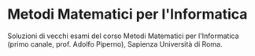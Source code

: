 # Metodi Matematici per l'Informatica

Soluzioni di vecchi esami del corso Metodi Matematici per l'Informatica (primo canale, prof. Adolfo Piperno),
Sapienza Università di Roma.
